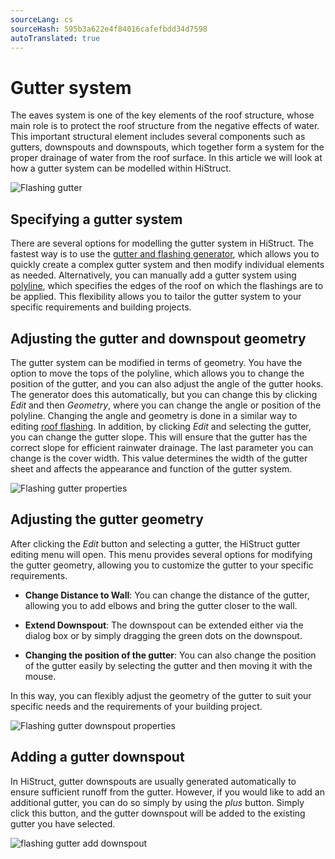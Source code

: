 ```yaml
---
sourceLang: cs
sourceHash: 595b3a622e4f84016cafefbdd34d7598
autoTranslated: true
---
```


# Gutter system

The eaves system is one of the key elements of the roof structure, whose main role is to protect the roof structure from the negative effects of water. This important structural element includes several components such as gutters, downspouts and downspouts, which together form a system for the proper drainage of water from the roof surface. In this article we will look at how a gutter system can be modelled within HiStruct.

![Flashing gutter](img/flashingGutter.png)

## Specifying a gutter system

There are several options for modelling the gutter system in HiStruct. The fastest way is to use the [gutter and flashing generator](roofFlashingGenerator.md), which allows you to quickly create a complex gutter system and then modify individual elements as needed. Alternatively, you can manually add a gutter system using [polyline](polylineInput.md), which specifies the edges of the roof on which the flashings are to be applied. This flexibility allows you to tailor the gutter system to your specific requirements and building projects.

## Adjusting the gutter and downspout geometry

The gutter system can be modified in terms of geometry. You have the option to move the tops of the polyline, which allows you to change the position of the gutter, and you can also adjust the angle of the gutter hooks.   The generator does this automatically, but you can change this by clicking *Edit* and then *Geometry*, where you can change the angle or position of the polyline. Changing the angle and geometry is done in a similar way to editing [roof flashing](roofFlashingOptions.md). In addition, by clicking *Edit* and selecting the gutter, you can change the gutter slope. This will ensure that the gutter has the correct slope for efficient rainwater drainage. The last parameter you can change is the cover width. This value determines the width of the gutter sheet and affects the appearance and function of the gutter system.

![Flashing gutter properties](img/flashingGutterProperties.png)

## Adjusting the gutter geometry

After clicking the *Edit* button and selecting a gutter, the HiStruct gutter editing menu will open. This menu provides several options for modifying the gutter geometry, allowing you to customize the gutter to your specific requirements.

- **Change Distance to Wall**: You can change the distance of the gutter, allowing you to add elbows and bring the gutter closer to the wall.

- **Extend Downspout**: The downspout can be extended either via the dialog box or by simply dragging the green dots on the downspout.

- **Changing the position of the gutter**: You can also change the position of the gutter easily by selecting the gutter and then moving it with the mouse.

In this way, you can flexibly adjust the geometry of the gutter to suit your specific needs and the requirements of your building project.

![Flashing gutter downspout properties](img/flashingGutterDownspoutProperties.png)


## Adding a gutter downspout
In HiStruct, gutter downspouts are usually generated automatically to ensure sufficient runoff from the gutter. However, if you would like to add an additional gutter, you can do so simply by using the *plus* button. Simply click this button, and the gutter downspout will be added to the existing gutter you have selected.

![flashing gutter add downspout](img/flashingGutterAddDownspout.png)